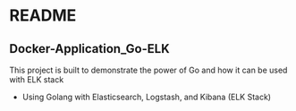 # README

## Docker-Application_Go-ELK

This project is built to demonstrate the power of Go and how it can be used with ELK stack


- Using Golang with Elasticsearch, Logstash, and Kibana (ELK Stack)